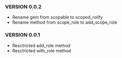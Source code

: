 ### VERSION 0.0.2

* Rename gem from scopable to scoped_rolify
* Rename method from scope_role to add_scope_role

### VERSION 0.0.1

* Resctricted add_role method
* Resctricted with_role method